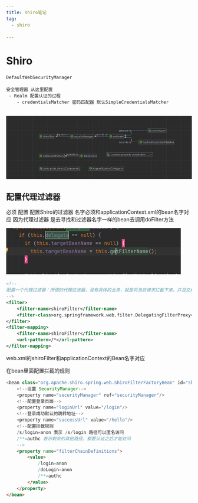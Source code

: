 ```yaml
---
title: shiro笔记
tag: 
  - shiro

---
```




# Shiro

```
DefaultWebSecurityManager

安全管理器 从这里配置  
 - Realm 配置认证的过程
    - credentialsMatcher 密码匹配器 默认SimpleCredentialsMatcher
    
```

![image-20220504212548173](2022-5-4-shiro%E7%AC%94%E8%AE%B0.assets/image-20220504212548173.png)

## 配置代理过滤器

必须 配置 配置Shiro的过滤器  名字必须和applicationContext.xml的bean名字对应 因为代理过滤器 是去寻找和过滤器名字一样的bean去调用doFilter方法

![image-20220504213608704](2022-5-4-shiro%E7%AC%94%E8%AE%B0.assets/image-20220504213608704.png)

```xml
<!--
配置一个代理过滤器：所谓的代理过滤器，没有具体的业务，就是将当前请求拦截下来，并且交给与他同名的一个 Bean 去处理
-->
<filter>
    <filter-name>shiroFilter</filter-name>
    <filter-class>org.springframework.web.filter.DelegatingFilterProxy</filter-class>
</filter>
<filter-mapping>
    <filter-name>shiroFilter</filter-name>
    <url-pattern>/*</url-pattern>
</filter-mapping>
```

web.xml的shiroFilter和applicationContext的Bean名字对应

在bean里面配置拦截的规则



```java
<bean class="org.apache.shiro.spring.web.ShiroFilterFactoryBean" id="shiroFilter">
    <!--设置 SecurityManager-->
    <property name="securityManager" ref="securityManager"/>
    <!--配置登录页面-->
    <property name="loginUrl" value="/login"/>
    <!--登录成功默认的跳转地址-->
    <property name="successUrl" value="/hello"/>
    <!--配置拦截规则
    /s/login=anon 表示 /s/login 路径可以匿名访问
    /**=authc 表示剩余的其他路径，都要认证之后才能访问
    -->
    <property name="filterChainDefinitions">
        <value>
            /login=anon   
            /doLogin=anon
            /**=authc
        </value>
    </property>
</bean>
```

